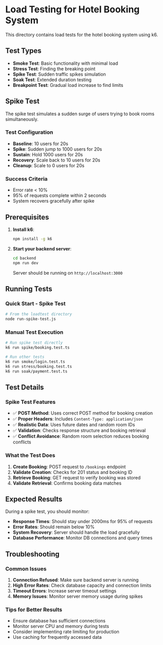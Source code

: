 # Load Testing for Hotel Booking System

This directory contains load tests for the hotel booking system using k6.

## Test Types

- **Smoke Test**: Basic functionality with minimal load
- **Stress Test**: Finding the breaking point 
- **Spike Test**: Sudden traffic spikes simulation
- **Soak Test**: Extended duration testing
- **Breakpoint Test**: Gradual load increase to find limits

## Spike Test

The spike test simulates a sudden surge of users trying to book rooms simultaneously.

### Test Configuration

- **Baseline**: 10 users for 20s
- **Spike**: Sudden jump to 1000 users for 20s  
- **Sustain**: Hold 1000 users for 20s
- **Recovery**: Scale back to 10 users for 20s
- **Cleanup**: Scale to 0 users for 20s

### Success Criteria

- Error rate < 10%
- 95% of requests complete within 2 seconds
- System recovers gracefully after spike

## Prerequisites

1. **Install k6**:
   ```bash
   npm install -g k6
   ```

2. **Start your backend server**:
   ```bash
   cd backend
   npm run dev
   ```
   Server should be running on `http://localhost:3000`

## Running Tests

### Quick Start - Spike Test
```bash
# From the loadtest directory
node run-spike-test.js
```

### Manual Test Execution
```bash
# Run spike test directly
k6 run spike/booking.test.ts

# Run other tests
k6 run smoke/login.test.ts
k6 run stress/booking.test.ts
k6 run soak/payment.test.ts
```

## Test Details

### Spike Test Features

- ✅ **POST Method**: Uses correct POST method for booking creation
- ✅ **Proper Headers**: Includes `Content-Type: application/json`
- ✅ **Realistic Data**: Uses future dates and random room IDs
- ✅ **Validation**: Checks response structure and booking retrieval
- ✅ **Conflict Avoidance**: Random room selection reduces booking conflicts

### What the Test Does

1. **Create Booking**: POST request to `/bookings` endpoint
2. **Validate Creation**: Checks for 201 status and booking ID
3. **Retrieve Booking**: GET request to verify booking was stored
4. **Validate Retrieval**: Confirms booking data matches

## Expected Results

During a spike test, you should monitor:

- **Response Times**: Should stay under 2000ms for 95% of requests
- **Error Rates**: Should remain below 10%
- **System Recovery**: Server should handle the load gracefully
- **Database Performance**: Monitor DB connections and query times

## Troubleshooting

### Common Issues

1. **Connection Refused**: Make sure backend server is running
2. **High Error Rates**: Check database capacity and connection limits  
3. **Timeout Errors**: Increase server timeout settings
4. **Memory Issues**: Monitor server memory usage during spikes

### Tips for Better Results

- Ensure database has sufficient connections
- Monitor server CPU and memory during tests
- Consider implementing rate limiting for production
- Use caching for frequently accessed data